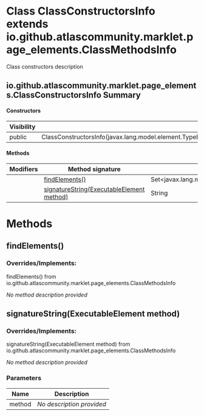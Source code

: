 Class ClassConstructorsInfo extends io.github.atlascommunity.marklet.page_elements.ClassMethodsInfo
===================================================================================================
Class constructors description

io.github.atlascommunity.marklet.page_elements.ClassConstructorsInfo Summary
-------
#### Constructors
| Visibility | Signature                                                                                                                         |
| ---------- | --------------------------------------------------------------------------------------------------------------------------------- |
| public     | ClassConstructorsInfo(javax.lang.model.element.TypeElement,com.sun.source.util.DocTrees,io.github.atlascommunity.marklet.Options) |
#### Methods
| Modifiers | Method signature                                                                      | Return type                                     |
| --------- | ------------------------------------------------------------------------------------- | ----------------------------------------------- |
|           | [findElements()](#findelements)                                                       | Set<javax.lang.model.element.ExecutableElement> |
|           | [signatureString(ExecutableElement method)](#signaturestringexecutableelement-method) | String                                          |

Methods
=======
findElements()
--------------
### Overrides/Implements:
findElements() from io.github.atlascommunity.marklet.page_elements.ClassMethodsInfo

*No method description provided*


signatureString(ExecutableElement method)
-----------------------------------------
### Overrides/Implements:
signatureString(ExecutableElement method) from io.github.atlascommunity.marklet.page_elements.ClassMethodsInfo

*No method description provided*

### Parameters

| Name   | Description               |
| ------ | ------------------------- |
| method | *No description provided* |

